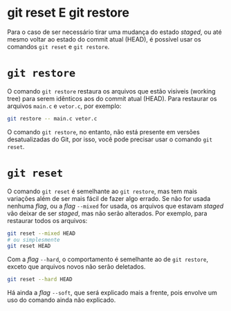 # git reset E git restore

Para o caso de ser necessário tirar uma mudança do estado _staged_, ou até mesmo
voltar ao estado do commit atual (HEAD), é possível usar os comandos `git reset`
e `git restore`.

# `git restore`

O comando `git restore` restaura os arquivos que estão visiveis (working tree)
para serem idênticos aos do commit atual (HEAD). Para restaurar os arquivos
`main.c` e `vetor.c`, por exemplo:
```sh
git restore -- main.c vetor.c
```

O comando `git restore`, no entanto, não está presente em versões desatualizadas
do Git, por isso, você pode precisar usar o comando `git reset`.

# `git reset`

O comando `git reset` é semelhante ao `git restore`, mas tem mais variações
além de ser mais fácil de fazer algo errado. Se não for usada nenhuma _flag_, ou
a _flag_ `--mixed` for usada, os arquivos que estavam _staged_ vão deixar de ser
_staged_, mas não serão alterados. Por exemplo, para restaurar todos os
arquivos:
```sh
git reset --mixed HEAD
# ou simplesmente
git reset HEAD
```

Com a _flag_ `--hard`, o comportamento é semelhante ao de `git restore`, exceto
que arquivos novos não serão deletados.
```sh
git reset --hard HEAD
```

Há ainda a _flag_ `--soft`, que será explicado mais a frente, pois envolve um uso
do comando ainda não explicado.
